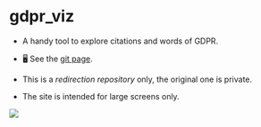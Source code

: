 # gdpr_viz

- A handy tool to explore citations and words of GDPR.

- 🖥️ See the [git page](https://francescodicursi.github.io/gdpr-visualizer/).

- This is a *redirection repository* only, the original one is private.

- The site is intended for large screens only.


![](https://github.com/FrancescoDiCursi/gdpr_viz/blob/main/gdpr_viz_preview.gif)

